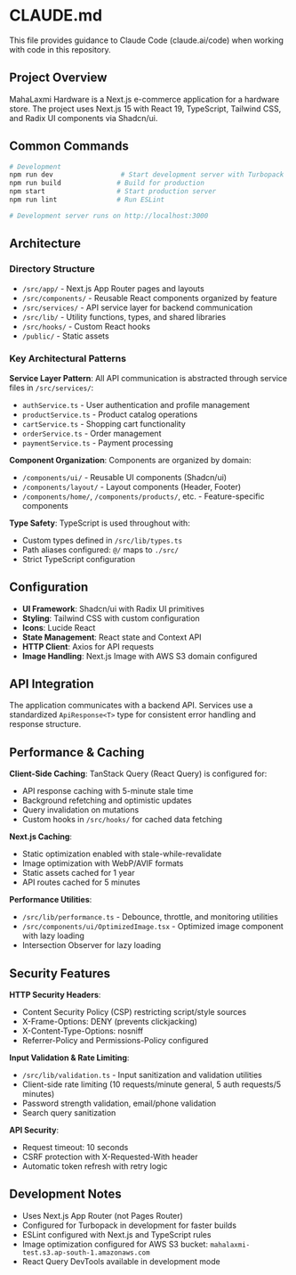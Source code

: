 # CLAUDE.md

This file provides guidance to Claude Code (claude.ai/code) when working with code in this repository.

## Project Overview

MahaLaxmi Hardware is a Next.js e-commerce application for a hardware store. The project uses Next.js 15 with React 19, TypeScript, Tailwind CSS, and Radix UI components via Shadcn/ui.

## Common Commands

```bash
# Development
npm run dev                 # Start development server with Turbopack
npm run build              # Build for production
npm start                  # Start production server
npm run lint               # Run ESLint

# Development server runs on http://localhost:3000
```

## Architecture

### Directory Structure
- `/src/app/` - Next.js App Router pages and layouts
- `/src/components/` - Reusable React components organized by feature
- `/src/services/` - API service layer for backend communication
- `/src/lib/` - Utility functions, types, and shared libraries
- `/src/hooks/` - Custom React hooks
- `/public/` - Static assets

### Key Architectural Patterns

**Service Layer Pattern**: All API communication is abstracted through service files in `/src/services/`:
- `authService.ts` - User authentication and profile management
- `productService.ts` - Product catalog operations
- `cartService.ts` - Shopping cart functionality
- `orderService.ts` - Order management
- `paymentService.ts` - Payment processing

**Component Organization**: Components are organized by domain:
- `/components/ui/` - Reusable UI components (Shadcn/ui)
- `/components/layout/` - Layout components (Header, Footer)
- `/components/home/`, `/components/products/`, etc. - Feature-specific components

**Type Safety**: TypeScript is used throughout with:
- Custom types defined in `/src/lib/types.ts`
- Path aliases configured: `@/` maps to `./src/`
- Strict TypeScript configuration

## Configuration

- **UI Framework**: Shadcn/ui with Radix UI primitives
- **Styling**: Tailwind CSS with custom configuration
- **Icons**: Lucide React
- **State Management**: React state and Context API
- **HTTP Client**: Axios for API requests
- **Image Handling**: Next.js Image with AWS S3 domain configured

## API Integration

The application communicates with a backend API. Services use a standardized `ApiResponse<T>` type for consistent error handling and response structure.

## Performance & Caching

**Client-Side Caching**: TanStack Query (React Query) is configured for:
- API response caching with 5-minute stale time
- Background refetching and optimistic updates
- Query invalidation on mutations
- Custom hooks in `/src/hooks/` for cached data fetching

**Next.js Caching**: 
- Static optimization enabled with stale-while-revalidate
- Image optimization with WebP/AVIF formats
- Static assets cached for 1 year
- API routes cached for 5 minutes

**Performance Utilities**:
- `/src/lib/performance.ts` - Debounce, throttle, and monitoring utilities
- `/src/components/ui/OptimizedImage.tsx` - Optimized image component with lazy loading
- Intersection Observer for lazy loading

## Security Features

**HTTP Security Headers**:
- Content Security Policy (CSP) restricting script/style sources
- X-Frame-Options: DENY (prevents clickjacking)
- X-Content-Type-Options: nosniff
- Referrer-Policy and Permissions-Policy configured

**Input Validation & Rate Limiting**:
- `/src/lib/validation.ts` - Input sanitization and validation utilities
- Client-side rate limiting (10 requests/minute general, 5 auth requests/5 minutes)
- Password strength validation, email/phone validation
- Search query sanitization

**API Security**:
- Request timeout: 10 seconds
- CSRF protection with X-Requested-With header
- Automatic token refresh with retry logic

## Development Notes

- Uses Next.js App Router (not Pages Router)
- Configured for Turbopack in development for faster builds
- ESLint configured with Next.js and TypeScript rules
- Image optimization configured for AWS S3 bucket: `mahalaxmi-test.s3.ap-south-1.amazonaws.com`
- React Query DevTools available in development mode